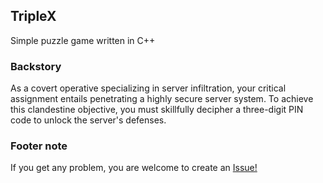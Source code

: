 ## TripleX
Simple puzzle game written in C++

### Backstory
As a covert operative specializing in server infiltration, your critical assignment entails penetrating a highly secure server system. To achieve this clandestine objective, you must skillfully decipher a three-digit PIN code to unlock the server's defenses.

### Footer note
If you get any problem, you are welcome to create an <a href="https://github.com/avishekdutta531/tripleX/issues">Issue!</a>
